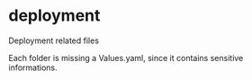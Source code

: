 # deployment
Deployment related files

Each folder is missing a Values.yaml, since it contains sensitive informations.